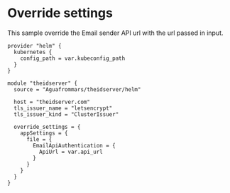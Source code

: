 # Override settings

This sample override the Email sender API url with the url passed in input.

``` hcl
provider "helm" {
  kubernetes {
    config_path = var.kubeconfig_path
  }
}

module "theidserver" {
  source = "Aguafrommars/theidserver/helm"

  host = "theidserver.com"
  tls_issuer_name = "letsencrypt"
  tls_issuer_kind = "ClusterIssuer"

  override_settings = {
    appSettings = {
      file = {
        EmailApiAuthentication = {
          ApiUrl = var.api_url
        }
      }
    }
  }
}
```